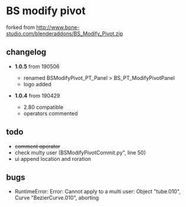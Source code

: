 # BS modify pivot
forked from http://www.bone-studio.com/blenderaddons/BS_Modify_Pivot.zip

## changelog

* __1.0.5__ from 190506
	- renamed BSModifyPivot_PT_Panel > BS_PT_ModifyPivotPanel
	- logo added

* __1.0.4__ from 190429
	- 2.80 compatible
	- operators commented

## todo

* ~~comment operator~~
* check multy user (BSModifyPivotCommit.py", line 50)
* ui append location and roration

## bugs

* RuntimeError: Error: Cannot apply to a multi user: Object "tube.010", Curve "BezierCurve.010", aborting